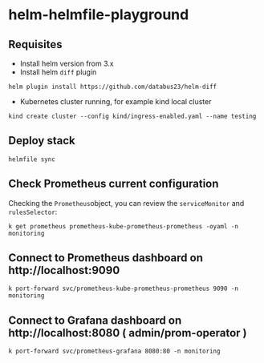 # helm-helmfile-playground

## Requisites

- Install helm version from 3.x
- Install helm `diff` plugin
```
helm plugin install https://github.com/databus23/helm-diff
```
- Kubernetes cluster running, for example kind local cluster
```
kind create cluster --config kind/ingress-enabled.yaml --name testing
```

## Deploy stack
```
helmfile sync
```

## Check Prometheus current configuration
Checking the `Prometheus`object, you can review the `serviceMonitor` and `rulesSelector`:
```
k get prometheus prometheus-kube-prometheus-prometheus -oyaml -n monitoring
```

## Connect to Prometheus dashboard on http://localhost:9090
```
k port-forward svc/prometheus-kube-prometheus-prometheus 9090 -n monitoring
```

## Connect to Grafana dashboard on http://localhost:8080 ( admin/prom-operator )
```
k port-forward svc/prometheus-grafana 8080:80 -n monitoring
```
